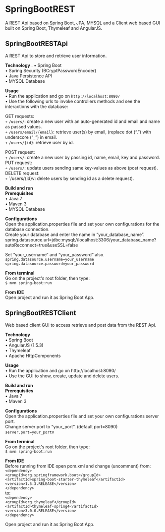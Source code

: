 # SpringBootREST
A REST Api based on Spring Boot, JPA, MYSQL and a Client web based GUI built on Spring Boot, Thymeleaf and AngularJS.  

## SpringBootRESTApi ##

A REST Api to store and retrieve user information.  

**Technology** . 
	•	Spring Boot   
	•	Spring Security (BCryptPasswordEncoder)  
	•	Java Persistence API  
	•	MYSQL Database  

**Usage**  
	•	Run the application and go on `http://localhost:8080/`  
	•	Use the following urls to invoke controllers methods and see the interactions with the database:  
	
GET requests:  
	◦	`/users/`: create a new user with an auto-generated id and email and name as passed values.  
	◦	`/users/email/{email}`: retrieve user(s) by email, (replace dot (“.”) with underscore (“_”) in email.  
	◦	`/users/{id}`: retrieve user by id.  

POST request:  
	◦	`/users/`: create a new user by passing id, name, email, key and password.  
PUT request:  
	◦	`/users/`: update users sending same key-values as above (post request).  
DELETE request:  
	◦	`/users/{id}v: delete users by sending id as a delete request).  

  
**Build and run**  
**Prerequisites**  
	•	Java 7  
	•	Maven 3  
	•	MYSQL Database  
  
**Configurations**  
Open the application.properties file and set your own configurations for the database connection.  
Create your database and enter the name in “your_database_name”.   
spring.datasource.url=jdbc:mysql://localhost:3306/your_database_name?autoReconnect=true&useSSL=false  

Set “your_username” and “your_password” also.  
`spring.datasource.username=your_username`  
`spring.datasource.password=your_password`  
  
**From terminal**  
Go on the project's root folder, then type:  
`$ mvn spring-boot:run`  
  
**From IDE**  
Open project and run it as Spring Boot App.  


## SpringBootRESTClient ##  
  
Web based client GUI to access retrieve and post data from the REST Api.  
  
**Technology**  
	•	Spring Boot  
	•	AngularJS (1.5.3)  
	•	Thymeleaf  
	•	Apache HttpComponents  

**Usage**  
	•	Run the application and go on http://localhost:8090/  
	•	Use the GUI to show, create, update and delete users.  


**Build and run**  
**Prerequisites**  
	•	Java 7  
	•	Maven 3  

**Configurations**  
Open the application.properties file and set your own configurations server port.  
Change server port to “your_port”. (default port=8090)  
`server.port=your_port`v

**From terminal**  
Go on the project's root folder, then type:  
`$ mvn spring-boot:run`  

**From IDE**  
Before running from IDE open pom.xml and change (uncomment) from:  
`<dependency>`  
	`<groupId>org.springframework.boot</groupId>`  
	`<artifactId>spring-boot-starter-thymeleaf</artifactId>`  
	`<version>1.5.3.RELEASE</version>`  
`</dependency>`  
to:  
`<dependency>`  
	`<groupId>org.thymeleaf</groupId>`  
	`<artifactId>thymeleaf-spring4</artifactId>`  
	`<version>3.0.0.RELEASE</version>`  
`</dependency>`  
  
Open project and run it as Spring Boot App.  
